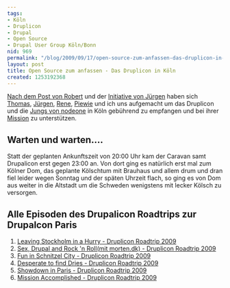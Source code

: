 ```yaml
---
tags:
- Köln
- Druplicon
- Drupal
- Open Source
- Drupal User Group Köln/Bonn
nid: 969
permalink: "/blog/2009/09/17/open-source-zum-anfassen-das-druplicon-in-koeln.html"
layout: post
title: Open Source zum anfassen - Das Druplicon in Köln
created: 1253192368
---
```

<p><a href="http://groups.drupal.org/node/25480">Nach dem Post von Robert</a> und der <a href="http://groups.drupal.org/node/25826">Initiative von Jürgen</a> haben sich <a href="http://narres.com">Thomas</a>, <a href="http://brocke.de">Jürgen</a>, <a href="http://opensoul.de">Rene</a>, <a href="http://www.linux-piewie.de.tf/">Piewie</a> und ich uns aufgemacht um das Druplicon und die <a href="http://nodeone.se">Jungs von nodeone</a> in Köln gebührend zu empfangen und bei ihrer <a href="http://www.youtube.com/profile?user=drupaltv#play/uploads/5/QT5-fBg9dsE">Mission</a> zu unterstützen.<!--break--></p>
<h2>Warten und warten....</h2>
<p>Statt der geplanten Ankunftszeit von 20:00 Uhr kam der Caravan samt Drupalicon erst gegen 23:00 an. Von dort ging es natürlich erst mal zum Kölner Dom, das geplante Kölschtum mit Brauhaus und allem drum und dran fiel leider wegen Sonntag und der späten Uhrzeit flach, so ging es von Dom aus weiter in die Altstadt um die Schweden wenigstens mit lecker Kölsch zu versorgen.</p>
<h2>Alle Episoden des Drupalicon Roadtrips zur Drupalcon Paris</h2>
<ol>
	<li><a href="http://www.youtube.com/profile?user=drupaltv#play/uploads/5/QT5-fBg9dsE">Leaving Stockholm in a Hurry - Druplicon Roadtrip 2009 </a></li>
	<li><a href="http://www.youtube.com/profile?user=drupaltv#play/uploads/4/2DtFD8hEwqE">Sex, Drupal and Rock 'n Roll(mit morten.dk) - Druplicon Roadtrip 2009 </a></li>
	<li><a href="http://www.youtube.com/profile?user=drupaltv#play/uploads/3/0mra4UmIn4I">Fun in Schnitzel City - Druplicon Roadtrip 2009 </a></li>
	<li><a href="http://www.youtube.com/profile?user=drupaltv#play/uploads/0/LOrwPIXWq9A">Desperate to find Dries - Druplicon Roadtrip 2009 </a></li>
	<li><a href="http://www.youtube.com/profile?user=drupaltv#play/uploads/1/9EpR1eWe9w8">Showdown in Paris - Druplicon Roadtrip 2009 </a></li>
	<li><a href="http://www.youtube.com/profile?user=drupaltv#play/uploads/2/xt5ClimYxBI">Mission Accomplished - Druplicon Roadtrip 2009 </a></li>
</ol>

